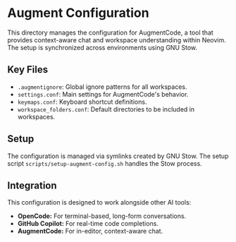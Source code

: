 # Augment Configuration

This directory manages the configuration for AugmentCode, a tool that provides context-aware chat and workspace understanding within Neovim. The setup is synchronized across environments using GNU Stow.

## Key Files
- `.augmentignore`: Global ignore patterns for all workspaces.
- `settings.conf`: Main settings for AugmentCode's behavior.
- `keymaps.conf`: Keyboard shortcut definitions.
- `workspace_folders.conf`: Default directories to be included in workspaces.

## Setup
The configuration is managed via symlinks created by GNU Stow. The setup script `scripts/setup-augment-config.sh` handles the Stow process.

## Integration
This configuration is designed to work alongside other AI tools:
- **OpenCode:** For terminal-based, long-form conversations.
- **GitHub Copilot:** For real-time code completions.
- **AugmentCode:** For in-editor, context-aware chat.
